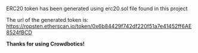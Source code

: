 ERC20 token has been generated using erc20.sol file found in this project

The url of the generated token is: https://ropsten.etherscan.io/token/0x6b84429f742df220f51a7e41452ff6AE8524fBCD

**Thanks for using Crowdbotics!**